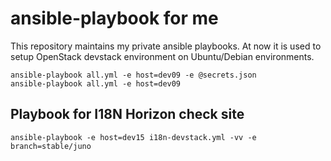 ansible-playbook for me
=======================

This repository maintains my private ansible playbooks.
At now it is used to setup OpenStack devstack environment on Ubuntu/Debian environments.

    ansible-playbook all.yml -e host=dev09 -e @secrets.json
    ansible-playbook all.yml -e host=dev09

Playbook for I18N Horizon check site
------------------------------------

    ansible-playbook -e host=dev15 i18n-devstack.yml -vv -e branch=stable/juno
